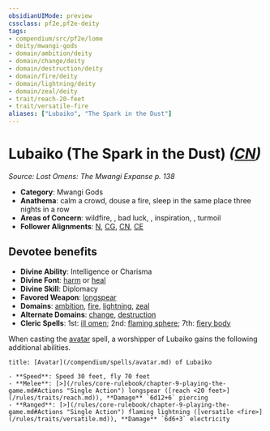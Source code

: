 ```yaml
---
obsidianUIMode: preview
cssclass: pf2e,pf2e-deity
tags:
- compendium/src/pf2e/lome
- deity/mwangi-gods
- domain/ambition/deity
- domain/change/deity
- domain/destruction/deity
- domain/fire/deity
- domain/lightning/deity
- domain/zeal/deity
- trait/reach-20-feet
- trait/versatile-fire
aliases: ["Lubaiko", "The Spark in the Dust"]
---
```

# Lubaiko (The Spark in the Dust) *([CN](/rules/traits/chaotic-neutral-b1.md))*  
*Source: Lost Omens: The Mwangi Expanse p. 138*  

- **Category**: Mwangi Gods
- **Anathema**: calm a crowd, douse a fire, sleep in the same place three nights in a row
- **Areas of Concern**: wildfire, , bad luck, , inspiration, , turmoil
- **Follower Alignments**: [N](/rules/traits/neutral-b1.md), [CG](/rules/traits/chaotic-good-b1.md), [CN](/rules/traits/chaotic-neutral-b1.md), [CE](/rules/traits/chaotic-evil-b1.md)

## Devotee benefits

- **Divine Ability**: Intelligence or Charisma
- **Divine Font**: [harm](/compendium/spells/harm.md) or [heal](/compendium/spells/heal.md)
- **Divine Skill**: Diplomacy
- **Favored Weapon**: [longspear](/compendium/equipment/items/longspear.md)
- **Domains**: [ambition](/compendium/setting/domains.md#Ambition), [fire](/compendium/setting/domains.md#Fire), [lightning](/compendium/setting/domains.md#Lightning), [zeal](/compendium/setting/domains.md#Zeal)
- **Alternate Domains**: [change](/compendium/setting/domains.md#Change), [destruction](/compendium/setting/domains.md#Destruction)
- **Cleric Spells**: 1st: [ill omen](/compendium/spells/ill-omen-logm.md); 2nd: [flaming sphere](/compendium/spells/flaming-sphere.md); 7th: [fiery body](/compendium/spells/fiery-body.md)

When casting the [avatar](/compendium/spells/avatar.md) spell, a worshipper of Lubaiko gains the following additional abilities.

```ad-embed-avatar
title: [Avatar](/compendium/spells/avatar.md) of Lubaiko

- **Speed**: Speed 30 feet, fly 70 feet
- **Melee**: [>](/rules/core-rulebook/chapter-9-playing-the-game.md#Actions "Single Action") longspear ([reach <20 feet>](/rules/traits/reach.md)), **Damage** `6d12+6` piercing
- **Ranged**: [>](/rules/core-rulebook/chapter-9-playing-the-game.md#Actions "Single Action") flaming lightning ([versatile <fire>](/rules/traits/versatile.md)), **Damage** `6d6+3` electricity
```